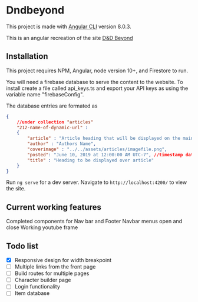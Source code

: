 # Dndbeyond

This project is made with [Angular CLI](https://github.com/angular/angular-cli) version 8.0.3.

This is an angular recreation of the site [D&D Beyond](https://www.dndbeyond.com/)

## Installation

This project requires NPM, Angular, node version 10+, and Firestore to run.

You will need a firebase database to serve the content to the website. To install create a file called api_keys.ts and export your API keys as using the variable name "firebaseConfig".

The database entries are formated as
```json
{
    //under collection "articles"
    "212-name-of-dynamic-url" :
    {
        "article" : "Article heading that will be displayed on the main page",
        "author" : "Authors Name",
        "coverimage" : "../../assets/articles/imagefile.png",
        "posted": "June 10, 2019 at 12:00:00 AM UTC-7", //timestamp data type
        "title" : "Heading to be displayed over article"
    }
}

```

Run `ng serve` for a dev server. Navigate to `http://localhost:4200/` to view the site.

## Current working features

Completed components for Nav bar and Footer
Navbar menus open and close
Working youtube frame

## Todo list

- [x] Responsive design for width breakpoint
- [ ] Multiple links from the front page
- [ ] Build routes for multiple pages
- [ ] Character builder page
- [ ] Login functionality
- [ ] Item database
